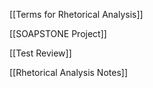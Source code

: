 [[Terms for Rhetorical Analysis]]

[[SOAPSTONE Project]]

[[Test Review]]

[[Rhetorical Analysis Notes]]